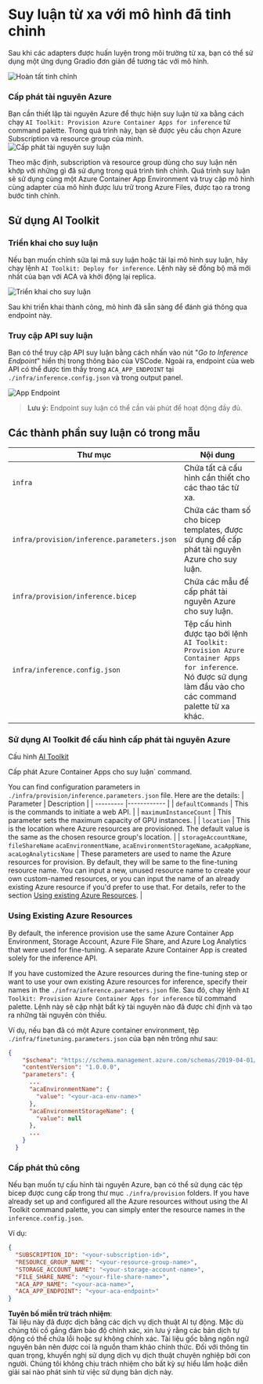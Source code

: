 # Suy luận từ xa với mô hình đã tinh chỉnh

Sau khi các adapters được huấn luyện trong môi trường từ xa, bạn có thể sử dụng một ứng dụng Gradio đơn giản để tương tác với mô hình.

![Hoàn tất tinh chỉnh](../../../../../translated_images/log-finetuning-res.4b3ee593f24d3096742d09375adade22b217738cab93bc1139f224e5888a1cbf.vi.png)

### Cấp phát tài nguyên Azure
Bạn cần thiết lập tài nguyên Azure để thực hiện suy luận từ xa bằng cách chạy `AI Toolkit: Provision Azure Container Apps for inference` từ command palette. Trong quá trình này, bạn sẽ được yêu cầu chọn Azure Subscription và resource group của mình.  
![Cấp phát tài nguyên suy luận](../../../../../translated_images/command-provision-inference.b294f3ae5764ab45b83246d464ad5329b0de20cf380f75a699b4cc6b5495ca11.vi.png)
   
Theo mặc định, subscription và resource group dùng cho suy luận nên khớp với những gì đã sử dụng trong quá trình tinh chỉnh. Quá trình suy luận sẽ sử dụng cùng một Azure Container App Environment và truy cập mô hình cùng adapter của mô hình được lưu trữ trong Azure Files, được tạo ra trong bước tinh chỉnh.

## Sử dụng AI Toolkit 

### Triển khai cho suy luận  
Nếu bạn muốn chỉnh sửa lại mã suy luận hoặc tải lại mô hình suy luận, hãy chạy lệnh `AI Toolkit: Deploy for inference`. Lệnh này sẽ đồng bộ mã mới nhất của bạn với ACA và khởi động lại replica.  

![Triển khai cho suy luận](../../../../../translated_images/command-deploy.cb6508c973d6257e649aa4f262d3c170a374da3e9810a4f3d9e03935408a592b.vi.png)

Sau khi triển khai thành công, mô hình đã sẵn sàng để đánh giá thông qua endpoint này.

### Truy cập API suy luận

Bạn có thể truy cập API suy luận bằng cách nhấn vào nút "*Go to Inference Endpoint*" hiển thị trong thông báo của VSCode. Ngoài ra, endpoint của web API có thể được tìm thấy trong `ACA_APP_ENDPOINT` tại `./infra/inference.config.json` và trong output panel.

![App Endpoint](../../../../../translated_images/notification-deploy.00f4267b7aa6a18cfaaec83a7831b5d09311d5d96a70bb4c9d651ea4a41a8af7.vi.png)

> **Lưu ý:** Endpoint suy luận có thể cần vài phút để hoạt động đầy đủ.

## Các thành phần suy luận có trong mẫu

| Thư mục | Nội dung |
| ------ |--------- |
| `infra` | Chứa tất cả cấu hình cần thiết cho các thao tác từ xa. |
| `infra/provision/inference.parameters.json` | Chứa các tham số cho bicep templates, được sử dụng để cấp phát tài nguyên Azure cho suy luận. |
| `infra/provision/inference.bicep` | Chứa các mẫu để cấp phát tài nguyên Azure cho suy luận. |
| `infra/inference.config.json` | Tệp cấu hình được tạo bởi lệnh `AI Toolkit: Provision Azure Container Apps for inference`. Nó được sử dụng làm đầu vào cho các command palette từ xa khác. |

### Sử dụng AI Toolkit để cấu hình cấp phát tài nguyên Azure
Cấu hình [AI Toolkit](https://marketplace.visualstudio.com/items?itemName=ms-windows-ai-studio.windows-ai-studio)

Cấp phát Azure Container Apps cho suy luận` command.

You can find configuration parameters in `./infra/provision/inference.parameters.json` file. Here are the details:
| Parameter | Description |
| --------- |------------ |
| `defaultCommands` | This is the commands to initiate a web API. |
| `maximumInstanceCount` | This parameter sets the maximum capacity of GPU instances. |
| `location` | This is the location where Azure resources are provisioned. The default value is the same as the chosen resource group's location. |
| `storageAccountName`, `fileShareName` `acaEnvironmentName`, `acaEnvironmentStorageName`, `acaAppName`,  `acaLogAnalyticsName` | These parameters are used to name the Azure resources for provision. By default, they will be same to the fine-tuning resource name. You can input a new, unused resource name to create your own custom-named resources, or you can input the name of an already existing Azure resource if you'd prefer to use that. For details, refer to the section [Using existing Azure Resources](../../../../../md/01.Introduction/03). |

### Using Existing Azure Resources

By default, the inference provision use the same Azure Container App Environment, Storage Account, Azure File Share, and Azure Log Analytics that were used for fine-tuning. A separate Azure Container App is created solely for the inference API. 

If you have customized the Azure resources during the fine-tuning step or want to use your own existing Azure resources for inference, specify their names in the `./infra/inference.parameters.json` file. Sau đó, chạy lệnh `AI Toolkit: Provision Azure Container Apps for inference` từ command palette. Lệnh này sẽ cập nhật bất kỳ tài nguyên nào đã được chỉ định và tạo ra những tài nguyên còn thiếu.

Ví dụ, nếu bạn đã có một Azure container environment, tệp `./infra/finetuning.parameters.json` của bạn nên trông như sau:

```json
{
    "$schema": "https://schema.management.azure.com/schemas/2019-04-01/deploymentParameters.json#",
    "contentVersion": "1.0.0.0",
    "parameters": {
      ...
      "acaEnvironmentName": {
        "value": "<your-aca-env-name>"
      },
      "acaEnvironmentStorageName": {
        "value": null
      },
      ...
    }
  }
```

### Cấp phát thủ công  
Nếu bạn muốn tự cấu hình tài nguyên Azure, bạn có thể sử dụng các tệp bicep được cung cấp trong thư mục `./infra/provision` folders. If you have already set up and configured all the Azure resources without using the AI Toolkit command palette, you can simply enter the resource names in the `inference.config.json`.

Ví dụ:

```json
{
  "SUBSCRIPTION_ID": "<your-subscription-id>",
  "RESOURCE_GROUP_NAME": "<your-resource-group-name>",
  "STORAGE_ACCOUNT_NAME": "<your-storage-account-name>",
  "FILE_SHARE_NAME": "<your-file-share-name>",
  "ACA_APP_NAME": "<your-aca-name>",
  "ACA_APP_ENDPOINT": "<your-aca-endpoint>"
}
```

**Tuyên bố miễn trừ trách nhiệm**:  
Tài liệu này đã được dịch bằng các dịch vụ dịch thuật AI tự động. Mặc dù chúng tôi cố gắng đảm bảo độ chính xác, xin lưu ý rằng các bản dịch tự động có thể chứa lỗi hoặc sự không chính xác. Tài liệu gốc bằng ngôn ngữ nguyên bản nên được coi là nguồn tham khảo chính thức. Đối với thông tin quan trọng, khuyến nghị sử dụng dịch vụ dịch thuật chuyên nghiệp bởi con người. Chúng tôi không chịu trách nhiệm cho bất kỳ sự hiểu lầm hoặc diễn giải sai nào phát sinh từ việc sử dụng bản dịch này.